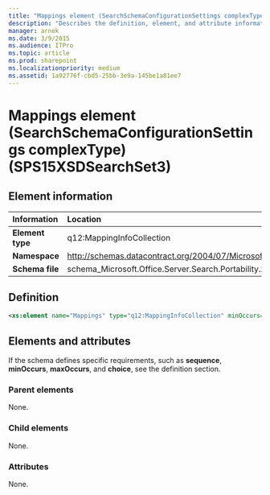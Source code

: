 ```yaml
---
title: "Mappings element (SearchSchemaConfigurationSettings complexType) (SPS15XSDSearchSet3)"
description: "Describes the definition, element, and attribute information for the Mappings element (SearchSchemaConfigurationSettings complexType) (SPS15XSDSearchSet3)."
manager: arnek
ms.date: 3/9/2015
ms.audience: ITPro
ms.topic: article
ms.prod: sharepoint
ms.localizationpriority: medium
ms.assetid: 1a92776f-cbd5-25bb-3e9a-145be1a81ee7
---
```


# Mappings element (SearchSchemaConfigurationSettings complexType) (SPS15XSDSearchSet3)

 
  
## Element information

|Information|Location|
|:-----|:-----|
|**Element type** <br/> |q12:MappingInfoCollection  <br/> |
|**Namespace** <br/> |http://schemas.datacontract.org/2004/07/Microsoft.Office.Server.Search.Portability  <br/> |
|**Schema file** <br/> |schema_Microsoft.Office.Server.Search.Portability.xsd  <br/> |
   
## Definition

```XML
<xs:element name="Mappings" type="q12:MappingInfoCollection" minOccurs="0"></xs:element>

```

## Elements and attributes

If the schema defines specific requirements, such as **sequence**, **minOccurs**, **maxOccurs**, and **choice**, see the definition section. 
  
### Parent elements

None.
  
### Child elements

None.
  
### Attributes

None.
  

